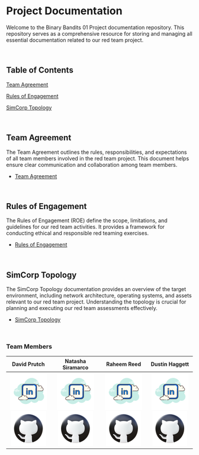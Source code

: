 # Project Documentation

Welcome to the Binary Bandits 01 Project documentation repository. This repository serves as a comprehensive resource for storing and managing all essential documentation related to our red team project.

<br>

## Table of Contents
[Team Agreement](https://github.com/Binary-Bandits-01/Documentation/blob/main/Team%20Documents/ops-401d8%20RedTeamV2%20Team%20Agreement.pdf)

[Rules of Engagement](https://github.com/Binary-Bandits-01/Documentation/blob/main/Team%20Documents/Rules%20of%20Engagement.pdf)

[SimCorp Topology](https://github.com/Binary-Bandits-01/Documentation/blob/main/Simcorp%20Topology.drawio.png)

<br>

## Team Agreement

The Team Agreement outlines the rules, responsibilities, and expectations of all team members involved in the red team project. This document helps ensure clear communication and collaboration among team members.

- [Team Agreement](https://github.com/Binary-Bandits-01/Documentation/blob/main/Team%20Documents/ops-401d8%20RedTeamV2%20Team%20Agreement.pdf)

<br>

## Rules of Engagement

The Rules of Engagement (ROE) define the scope, limitations, and guidelines for our red team activities. It provides a framework for conducting ethical and responsible red teaming exercises.

- [Rules of Engagement](https://github.com/Binary-Bandits-01/Documentation/blob/main/Team%20Documents/Rules%20of%20Engagement.pdf)

<br>

## SimCorp Topology

The SimCorp Topology documentation provides an overview of the target environment, including network architecture, operating systems, and assets relevant to our red team project. Understanding the topology is crucial for planning and executing our red team assessments effectively.

- [SimCorp Topology](https://github.com/Binary-Bandits-01/Documentation/blob/main/Simcorp%20Topology.drawio.png)




<br>

### Team Members

| David Prutch | Natasha Siramarco | Raheem Reed | Dustin Haggett|
|:---------------:|:----------:|:------------------:|:------------:|
|   [![linkedin](https://github.com/Binary-Bandits-01/.github/blob/main/profile/icons8-linkedin-100.png)](https://www.linkedin.com/in/david-prutch-1027/) [![github](https://github.com/Binary-Bandits-01/.github/blob/main/profile/icons8-github-94.png)](https://github.com/PrutchD) | [![linkedin](https://github.com/Binary-Bandits-01/.github/blob/main/profile/icons8-linkedin-100.png)](https://www.linkedin.com/in/natasha-siramarco/) [![github](https://github.com/Binary-Bandits-01/.github/blob/main/profile/icons8-github-94.png)](https://github.com/nsiramarco) | [![linkedin](https://github.com/Binary-Bandits-01/.github/blob/main/profile/icons8-linkedin-100.png)](https://www.linkedin.com/in/raheem-reed-8a7649183/) [![github](https://github.com/Binary-Bandits-01/.github/blob/main/profile/icons8-github-94.png)](https://github.com/reedraheem) | [![linkedin](https://github.com/Binary-Bandits-01/.github/blob/main/profile/icons8-linkedin-100.png)](https://www.linkedin.com/in/dustinhaggett/)[![github](https://github.com/Binary-Bandits-01/.github/blob/main/profile/icons8-github-94.png)](https://github.com/dustinhaggett) |

<br>
